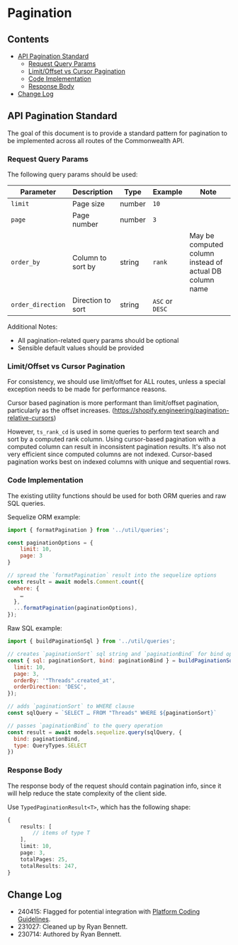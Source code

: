 # Pagination

## Contents

- [API Pagination Standard](#api-pagination-standard)
  * [Request Query Params](#request-query-params)
  * [Limit/Offset vs Cursor Pagination](#limitoffset-vs-cursor-pagination)
  * [Code Implementation](#code-implementation)
  * [Response Body](#response-body)
- [Change Log](#change-log)

## API Pagination Standard

The goal of this document is to provide a standard pattern for pagination to be implemented across all routes of the Commonwealth API.

### Request Query Params

The following query params should be used:

| Parameter | Description | Type | Example | Note
| ------ | ------ | ------ | ------ | ------ |
| `limit` | Page size | number | `10` |
| `page` | Page number | number | `3` |
| `order_by` | Column to sort by | string | `rank` | May be computed column instead of actual DB column name
| `order_direction` | Direction to sort | string | `ASC` or `DESC`

Additional Notes:

- All pagination-related query params should be optional
- Sensible default values should be provided

### Limit/Offset vs Cursor Pagination

For consistency, we should use limit/offset for ALL routes, unless a special exception needs to be made for performance reasons.

Cursor based pagination is more performant than limit/offset pagination, particularly as the offset increases. (<https://shopify.engineering/pagination-relative-cursors>)

However, `ts_rank_cd` is used in some queries to perform text search and sort by a computed rank column. Using cursor-based pagination with a computed column can result in inconsistent pagination results. It's also not very efficient since computed columns are not indexed. Cursor-based pagination works best on indexed columns with unique and sequential rows.

### Code Implementation

The existing utility functions should be used for both ORM queries and raw SQL queries.

Sequelize ORM example:

```js
import { formatPagination } from '../util/queries';

const paginationOptions = {
    limit: 10,
    page: 3
}

// spread the `formatPagination` result into the sequelize options
const result = await models.Comment.count({
  where: {
    …
  },
  ...formatPagination(paginationOptions),
});
```

Raw SQL example:

```js
import { buildPaginationSql } from '../util/queries';

// creates `paginationSort` sql string and `paginationBind` for bind options
const { sql: paginationSort, bind: paginationBind } = buildPaginationSql({
  limit: 10,
  page: 3,
  orderBy: '"Threads".created_at',
  orderDirection: 'DESC',
});

// adds `paginationSort` to WHERE clause
const sqlQuery = `SELECT … FROM "Threads" WHERE ${paginationSort}`

// passes `paginationBind` to the query operation
const result = await models.sequelize.query(sqlQuery, {
  bind: paginationBind,
  type: QueryTypes.SELECT
})
```

### Response Body

The response body of the request should contain pagination info, since it will help reduce the state complexity of the client side.

Use `TypedPaginationResult<T>`, which has the following shape:

```ts
{
    results: [
        // items of type T
    ],
    limit: 10,
    page: 3,
    totalPages: 25,
    totalResults: 247,
}
```

## Change Log

- 240415: Flagged for potential integration with [Platform Coding Guidelines](./Platform-Coding-Guidelines.md).
- 231027: Cleaned up by Ryan Bennett.
- 230714: Authored by Ryan Bennett.
